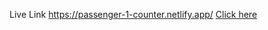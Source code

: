 Live Link
https://passenger-1-counter.netlify.app/
[Click here](https://passenger-1-counter.netlify.app/)

